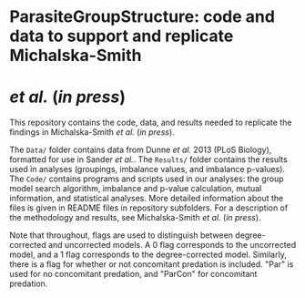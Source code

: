 # ParasiteGroupStructure: code and data to support and replicate Michalska-Smith
# *et al.* (*in press*)

This repository contains the code, data, and results needed to
replicate the findings in Michalska-Smith *et al.* (*in press*).

The `Data/` folder contains data from Dunne *et al.* 2013 (PLoS
Biology), formatted for use in Sander *et al.*. The `Results/` folder
contains the results used in analyses (groupings, imbalance values,
and imbalance p-values). The `Code/` contains programs and scripts
used in our analyses: the group model search algorithm, imbalance and
p-value calculation, mutual information, and statistical
analyses. More detailed information about the files is given in README
files in repository subfolders. For a description of the methodology
and results, see Michalska-Smith *et al.* (*in press*).

Note that throughout, flags are used to distinguish between
degree-corrected and uncorrected models. A 0 flag corresponds to the
uncorrected model, and a 1 flag corresponds to the degree-corrected
model. Similarly, there is a flag for whether or not concomitant
predation is included. "Par" is used for no concomitant predation, and
"ParCon" for concomitant predation.
